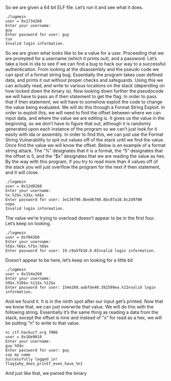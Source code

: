 So we are given a 64 bit ELF file. Let’s run it and see what it does.

```
./logmein
user = 0x1734260
Enter your username:
guy
Enter password for user: guy
tux
Invalid login information.
```


So we are given what looks like to be a value for a user. Proceeding that we are prompted for a username (which it prints out), and a password. Let’s take a look in ida to see if we can find a bug to hack our way to a successful authentication. 
From looking at the disassembly and the pseudo code we can spot of a format string bug. Essentially the program takes user defined data, and prints it out without proper checks and safeguards. Using this we can actually read, and write to various locations on the stack (depending on how locked down the binary is). Now looking down further the pseudocode we will have to pass an if then statement to get the flag. In order to pass that if then statement, we will have to somehow exploit the code to change the value being evaluated. We will do this through a Format String Exploit.
In order to exploit this, we will need to find the offset between where we can input data, and where the value we are editing is. It gives us the value in the beginning, so we don’t have to figure that out, although it is randomly generated upon each instance of the program so we can’t just look for it easily with ida or assembly. In order to find this, we can just use the Format String Vulnerability to spit out values off of the stack until we find the value. Once find the value we will know the offset. Below is an example of a format string attack. The “%” designates that it is a format, the “5” designates that the offset is 5, and the “$x” designates that we are reading the value as hex. By the way with this program, if you try to read more than 4 values off of the stack you will just overflow the program for the next if then statement, and it will close.

```
./logmein
user = 0x12d8260
Enter your username:
%x.%2$x.%3$x.%4$x
Enter password for user: 3e134790.8bed6780.8bc07a10.8c2d9700
nope
Invalid login information.
```

The value we’re trying to overload doesn’t appear to be in the first four. Let’s keep on looking.

```
./logmein
user = 0xf04260
Enter your username:
%5$x.%6$x.%7$x.%8$x
Enter password for user: 19.c9a5fb10.0.0Invalid login information.
```

Doesn’t appear to be here, let’s keep on looking for a little bit

```
./logmein
user = 0x154e260
Enter your username:
%9$x.%10$x.%11$x.%12$x
Enter password for user: 154e260.aabfde40.392599ea.%1Invalid login information.
```

And we found it. It is in the ninth spot after our input get’s printed. Now that we know that, we can just overwrite that value. We will do this with the following string. Essentially it’s the same thing as reading a data from the stack, except the offset is nine and instead of “x” for read as a hex, we will be putting “n” to write to that value.

```
nc ctf.hackucf.org 7006
user = 0x10e9010
Enter your username:
guy %9$n
Enter password for user: guy
say my name
Successfully logged in!
flag{why_does_printf_even_have_%n}
```

And just like that, we pwned the binary







 


